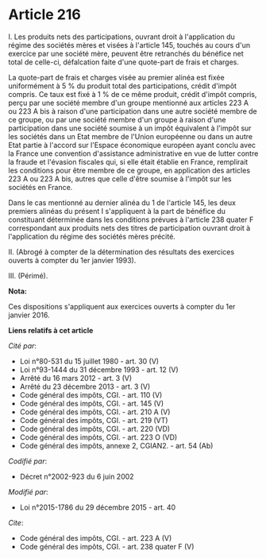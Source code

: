 # Article 216

I. Les produits nets des participations, ouvrant droit à l'application du régime des sociétés mères et visées à l'article
145, touchés au cours d'un exercice par une société mère, peuvent être retranchés du bénéfice net total de celle-ci,
défalcation faite d'une quote-part de frais et charges. 

La quote-part de frais et charges visée au premier alinéa est fixée uniformément à 5 % du produit total des participations,
crédit d'impôt compris. Ce taux est fixé à 1 % de ce même produit, crédit d'impôt compris, perçu par une société membre d'un
groupe mentionné aux articles 223 A ou 223 A bis à raison d'une participation dans une autre société membre de ce groupe, ou
par une société membre d'un groupe à raison d'une participation dans une société soumise à un impôt équivalent à l'impôt sur
les sociétés dans un Etat membre de l'Union européenne ou dans un autre Etat partie à l'accord sur l'Espace économique
européen ayant conclu avec la France une convention d'assistance administrative en vue de lutter contre la fraude et
l'évasion fiscales qui, si elle était établie en France, remplirait les conditions pour être membre de ce groupe, en
application des articles 223 A ou 223 A bis, autres que celle d'être soumise à l'impôt sur les sociétés en France. 

Dans le cas mentionné au dernier alinéa du 1 de l'article 145, les deux premiers alinéas du présent I s'appliquent à la part
de bénéfice du constituant déterminée dans les conditions prévues à l'article 238 quater F correspondant aux produits nets
des titres de participation ouvrant droit à l'application du régime des sociétés mères précité. 

II. (Abrogé à compter de la détermination des résultats des exercices ouverts à compter du 1er janvier 1993). 

III. (Périmé).

**Nota:**

Ces dispositions s'appliquent aux exercices ouverts à compter du 1er janvier 2016.

**Liens relatifs à cet article**

_Cité par_:

  - Loi n°80-531 du 15 juillet 1980 - art. 30 (V)
  - Loi n°93-1444 du 31 décembre 1993 - art. 12 (V)
  - Arrêté du 16 mars 2012 - art. 3 (V)
  - Arrêté du 23 décembre 2013 - art. 3 (V)
  - Code général des impôts, CGI. - art. 110 (V)
  - Code général des impôts, CGI. - art. 145 (V)
  - Code général des impôts, CGI. - art. 210 A (V)
  - Code général des impôts, CGI. - art. 219 (VT)
  - Code général des impôts, CGI. - art. 220 (VD)
  - Code général des impôts, CGI. - art. 223 O (VD)
  - Code général des impôts, annexe 2, CGIAN2. - art. 54 (Ab)

_Codifié par_:

  - Décret n°2002-923 du 6 juin 2002

_Modifié par_:

  - Loi n°2015-1786 du 29 décembre 2015 - art. 40

_Cite_:

  - Code général des impôts, CGI. - art. 223 A (V)
  - Code général des impôts, CGI. - art. 238 quater F (V)
